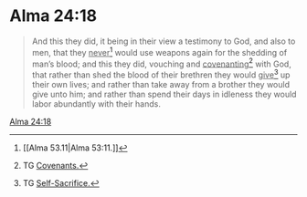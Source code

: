 # Alma 24:18

> And this they did, it being in their view a testimony to God, and also to men, that they <u>never</u>[^a] would use weapons again for the shedding of man’s blood; and this they did, vouching and <u>covenanting</u>[^b] with God, that rather than shed the blood of their brethren they would <u>give</u>[^c] up their own lives; and rather than take away from a brother they would give unto him; and rather than spend their days in idleness they would labor abundantly with their hands.

[Alma 24:18](https://www.churchofjesuschrist.org/study/scriptures/bofm/alma/24?lang=eng&id=p18#p18)


[^a]: [[Alma 53.11|Alma 53:11.]]
[^b]: TG [Covenants.](https://www.churchofjesuschrist.org/study/scriptures/tg/covenants?lang=eng)
[^c]: TG [Self-Sacrifice.](https://www.churchofjesuschrist.org/study/scriptures/tg/self-sacrifice?lang=eng)
